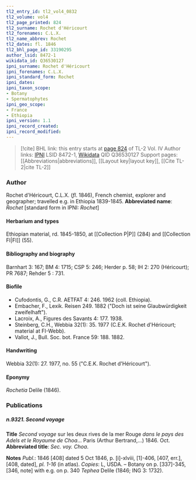 ```yaml
---
tl2_entry_id: tl2_vol4_0832
tl2_volume: vol4
tl2_page_printed: 824
tl2_surname: Rochet d'Héricourt
tl2_forenames: C.L.X.
tl2_name_abbrev: Rochet
tl2_dates: fl. 1846
tl2_bhl_page_id: 33190295
author_lsid: 8472-1
wikidata_id: Q36530127
ipni_surname: Rochet d'Héricourt
ipni_forenames: C.L.X.
ipni_standard_form: Rochet
ipni_dates: 
ipni_taxon_scope: 
- Botany
- Spermatophytes
ipni_geo_scope: 
- France
- Ethiopia
ipni_version: 1.1
ipni_record_created: 
ipni_record_modified:
---
```


> [!cite] BHL link: this entry starts at [page 824](https://www.biodiversitylibrary.org/page/33190295) of TL-2 Vol. IV
> Author links: [IPNI](https://www.ipni.org/a/8472-1) LSID 8472-1, [Wikidata](https://www.wikidata.org/wiki/Q36530127) QID Q36530127
> Support pages: [[Abbreviations|abbreviations]], [[Layout key|layout key]], [[Cite TL-2|cite TL-2]]

### Author

Rochet d'Héricourt, C.L.X. (*fl*. 1846), French chemist, explorer and geographer; travelled e.g. in Ethiopia 1839-1845. 
**Abbreviated name**: *Rochet* \[standard form in IPNI: *Rochet*\]

#### Herbarium and types

Ethiopian material, rd. 1845-1850, at [[Collection P|P]] (284) and [[Collection FI|FI]] (55).

#### Bibliography and biography

Barnhart 3: 167; BM 4: 1715; CSP 5: 246; Herder p. 58; IH 2: 270 (Héricourt); PR 7687; Rehder 5 : 731.

#### Biofile

- Cufodontis, G., C.R. AETFAT 4: 246. 1962 (coll. Ethiopia).
- Embacher, F., Lexik. Reisen 249. 1882 ("Doch ist seine Glaubwürdigkeit zweifelhaft").
- Lacroix, A., Figures des Savants 4: 177. 1938.
- Steinberg, C.H., Webbia 32(1): 35. 1977 (C.E.K. Rochet d'Héricourt; material at FI-Webb).
- Vallot, J., Bull. Soc. bot. France 59: 188. 1882.

#### Handwriting

Webbia 32(1): 27. 1977, no. 55 ("C.E.K. Rochet d'Héricourt").

#### Eponymy

*Rochetia* Delile (1846).

### Publications

##### n.9321. Second voyage

**Title**
*Second voyage* sur les deux rives de la mer Rouge *dans le pays des Adels et le Royaume de Choa*... Paris (Arthur Bertrand,...) 1846. Oct.
**Abbreviated title**: *Sec. voy. Choa*.

**Notes**
*Publ*.: 1846 \[408\] dated 5 Oct 1846, p. \[i\]-xlviii, \[1\]-406, \[407, err.\], \[408, dated\], *pl. 1-16* (in atlas). *Copies*: L, USDA. – Botany on p. \[337\]-345, \[346, note\] with e.g. on p. 340 *Tephea* Delile (1846; ING 3: 1732).

